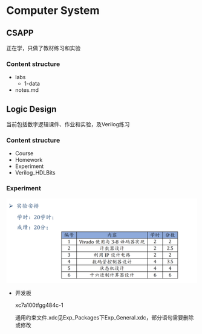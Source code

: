 # Computer System

## CSAPP

正在学，只做了教材练习和实验

### Content structure

* labs
  * 1-data
* notes.md

## Logic Design

当前包括数字逻辑课件、作业和实验，及Verilog练习

### Content structure

* Course
* Homework
* Experiment
* Verilog_HDLBits

### Experiment

![Exp_List](README.assets/Exp_List.png)

* 开发板

  xc7a100tfgg484c-1

  通用约束文件.xdc见Exp_Packages下Exp_General.xdc，部分语句需要删除或修改

